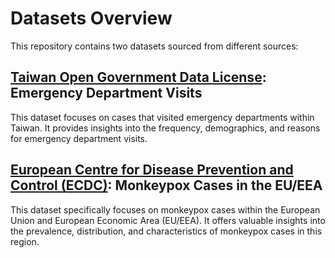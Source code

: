 # Datasets Overview
This repository contains two datasets sourced from different sources:

## [Taiwan Open Government Data License](https://data.gov.tw/en): Emergency Department Visits

This dataset focuses on cases that visited emergency departments within Taiwan. It provides insights into the frequency, demographics, and reasons for emergency department visits.

## [European Centre for Disease Prevention and Control (ECDC)](https://www.ecdc.europa.eu/en/publications-data/data-mpox-monkeypox-cases-eueea): Monkeypox Cases in the EU/EEA

This dataset specifically focuses on monkeypox cases within the European Union and European Economic Area (EU/EEA). It offers valuable insights into the prevalence, distribution, and characteristics of monkeypox cases in this region.
